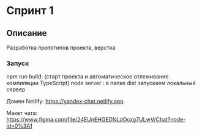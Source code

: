 # Спринт 1

## Описание

Разработка прототипов проекта, верстка

### Запуск 
npm run build: (старт проекта и автоматическое отлеживание компиляции TypeScript)
node server : в папке dist запускаем локальный сервер

Домен Netlify: https://yandex-chat.netlify.app

Макет чата: https://www.figma.com/file/24EUnEHGEDNLdOcxg7ULwV/Chat?node-id=0%3A1
